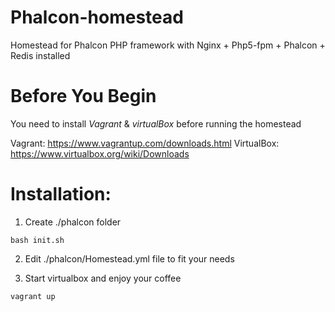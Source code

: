 # Phalcon-homestead
Homestead for Phalcon PHP framework with Nginx + Php5-fpm + Phalcon + Redis installed

# Before You Begin
You need to install _Vagrant_ & _virtualBox_ before running the homestead

Vagrant: https://www.vagrantup.com/downloads.html
VirtualBox: https://www.virtualbox.org/wiki/Downloads

# Installation:

1. Create ./phalcon folder
```
bash init.sh
```

2. Edit ./phalcon/Homestead.yml file to fit your needs

3. Start virtualbox  and enjoy your coffee
```
vagrant up
```
